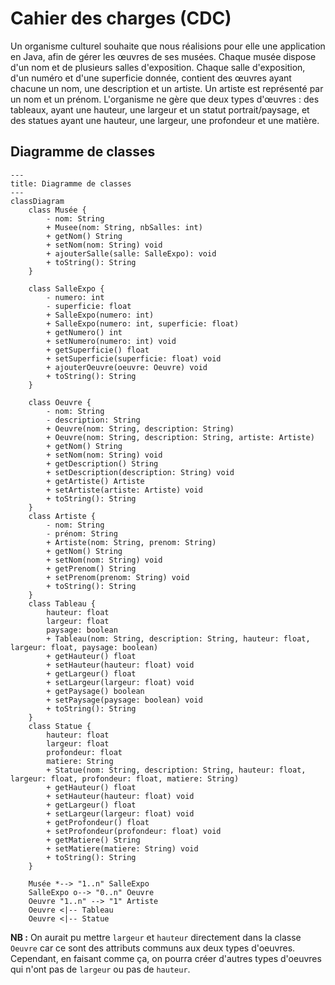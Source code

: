 # Cahier des charges (CDC)

Un organisme culturel souhaite que nous réalisions pour elle une application en Java,
afin de gérer les œuvres de ses musées. 
Chaque musée dispose d'un nom et de plusieurs salles d'exposition. 
Chaque salle d'exposition, d'un numéro et d'une superficie donnée, 
contient des œuvres ayant chacune un nom, une description et un artiste.
Un artiste est représenté par un nom et un prénom.
L'organisme ne gère que deux types d'œuvres :
des tableaux, ayant une hauteur, une largeur et un statut portrait/paysage,
et des statues ayant une hauteur, une largeur, une profondeur et une matière.

## Diagramme de classes 

```mermaid
---
title: Diagramme de classes
---
classDiagram
    class Musée {
        - nom: String
        + Musee(nom: String, nbSalles: int)
        + getNom() String
        + setNom(nom: String) void
        + ajouterSalle(salle: SalleExpo): void
        + toString(): String
    }

    class SalleExpo {
        - numero: int
        - superficie: float
        + SalleExpo(numero: int)
        + SalleExpo(numero: int, superficie: float)
        + getNumero() int
        + setNumero(numero: int) void
        + getSuperficie() float
        + setSuperficie(superficie: float) void
        + ajouterOeuvre(oeuvre: Oeuvre) void
        + toString(): String
    }

    class Oeuvre {
        - nom: String
        - description: String
        + Oeuvre(nom: String, description: String)
        + Oeuvre(nom: String, description: String, artiste: Artiste)
        + getNom() String
        + setNom(nom: String) void
        + getDescription() String
        + setDescription(description: String) void
        + getArtiste() Artiste
        + setArtiste(artiste: Artiste) void
        + toString(): String
    }
    class Artiste {
        - nom: String
        - prénom: String
        + Artiste(nom: String, prenom: String)
        + getNom() String
        + setNom(nom: String) void
        + getPrenom() String
        + setPrenom(prenom: String) void
        + toString(): String
    }
    class Tableau {
        hauteur: float
        largeur: float
        paysage: boolean
        + Tableau(nom: String, description: String, hauteur: float, largeur: float, paysage: boolean)
        + getHauteur() float
        + setHauteur(hauteur: float) void
        + getLargeur() float
        + setLargeur(largeur: float) void
        + getPaysage() boolean
        + setPaysage(paysage: boolean) void
        + toString(): String
    }
    class Statue {
        hauteur: float
        largeur: float
        profondeur: float
        matiere: String
        + Statue(nom: String, description: String, hauteur: float, largeur: float, profondeur: float, matiere: String)
        + getHauteur() float
        + setHauteur(hauteur: float) void
        + getLargeur() float
        + setLargeur(largeur: float) void
        + getProfondeur() float
        + setProfondeur(profondeur: float) void
        + getMatiere() String
        + setMatiere(matiere: String) void
        + toString(): String
    }
    
    Musée *--> "1..n" SalleExpo
    SalleExpo o--> "0..n" Oeuvre
    Oeuvre "1..n" --> "1" Artiste
    Oeuvre <|-- Tableau
    Oeuvre <|-- Statue
```
**NB :** On aurait pu mettre `largeur` et `hauteur` directement dans la classe `Oeuvre` car ce sont des attributs communs aux deux types d'oeuvres.
Cependant, en faisant comme ça, on pourra créer d'autres types d'oeuvres qui n'ont pas de `largeur` ou pas de `hauteur`.